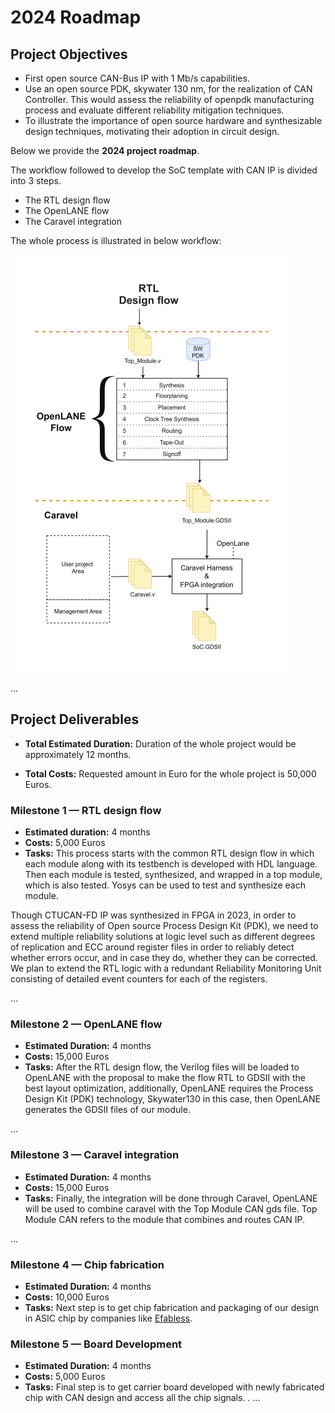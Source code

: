 # 2024 Roadmap

## Project Objectives

* First open source CAN-Bus IP with 1 Mb/s capabilities.
* Use an open source PDK, skywater 130 nm, for the realization of CAN Controller. This would assess the reliability of openpdk manufacturing process and evaluate different reliability mitigation techniques.
* To illustrate the importance of open source hardware and synthesizable design techniques, motivating their adoption in circuit design.

Below we provide the **2024 project roadmap**. 

The workflow followed to develop the SoC template with CAN IP is divided into 3 steps.
* The RTL design flow
* The OpenLANE flow 
* The Caravel integration

The whole process is illustrated in below workflow:

![macro-workflow](./../attachment/macro-workflow.png)

...

## Project Deliverables

- **Total Estimated Duration:** Duration of the whole project would be approximately 12 months.

- **Total Costs:** Requested amount in Euro for the whole project is 50,000 Euros. 


### Milestone 1 — RTL design flow

- **Estimated duration:** 4 months
- **Costs:** 5,000 Euros
- **Tasks:** This process starts with the common RTL design flow in which each module along with its testbench is developed with HDL language. Then each module is tested, synthesized, and wrapped in a top module, which is also tested. Yosys can be used to test and synthesize each module.

Though CTUCAN-FD IP was synthesized in FPGA in 2023, in order to assess the reliability of Open source Process Design Kit (PDK), we need to extend multiple reliability solutions at logic level such as different degrees of replication and ECC around register files in order to reliably detect whether errors occur, and in case they do, whether they can be corrected. We plan to extend the RTL logic with a redundant Reliability Monitoring Unit consisting of detailed event counters for each of the registers.

...

### Milestone 2 — OpenLANE flow 

- **Estimated Duration:** 4 months
- **Costs:** 15,000 Euros
- **Tasks:** After the RTL design flow, the Verilog files will be loaded to OpenLANE with the proposal to make the flow RTL to GDSII with the best layout optimization, additionally, OpenLANE requires the Process Design Kit (PDK) technology, Skywater130 in this case, then OpenLANE generates the GDSII files of our module.

...

### Milestone 3 — Caravel integration

- **Estimated Duration:** 4 months
- **Costs:** 15,000 Euros
- **Tasks:** Finally, the integration will be done through Caravel, OpenLANE will be used to combine caravel with the Top Module CAN gds file.
Top Module CAN refers to the module that combines and routes CAN IP.

...

### Milestone 4 — Chip fabrication

- **Estimated Duration:** 4 months
- **Costs:** 10,000 Euros
- **Tasks:** Next step is to get chip fabrication and packaging of our design in ASIC chip by companies like [Efabless](https://efabless.com/).

### Milestone 5 — Board Development

- **Estimated Duration:** 4 months
- **Costs:** 5,000 Euros
- **Tasks:** Final step is to get carrier board developed with newly fabricated chip with CAN design and access all the chip signals.
.
...

